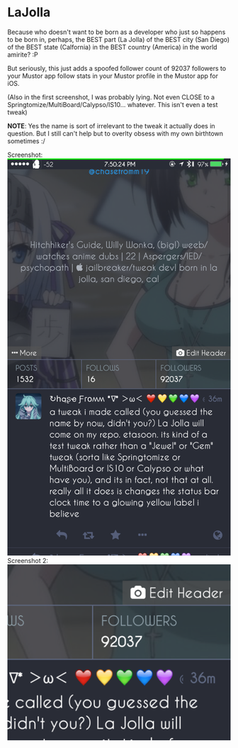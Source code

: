 # LaJolla

Because who doesn't want to be born as a developer who just so happens to be born in, perhaps, the BEST part (La Jolla) of the BEST city (San Diego) of the BEST state (Calfornia) in the BEST country (America) in the world amirite? :P

But seriously, this just adds a spoofed follower count of 92037 followers to your Mustor app follow stats in your Mustor profile in the Mustor app for iOS.

(Also in the first screenshot, I was probably lying. Not even CLOSE to a Springtomize/MultiBoard/Calypso/IS10... whatever. This isn't even a test tweak)

**NOTE**: Yes the name is sort of irrelevant to the tweak it actually does in question. But I still can't help but to overlty obsess with my own birthtown sometimes :/

Screenshot: ![alt](screenshot_la_jolla_tweak.png)
Screenshot 2: ![alt](screenshot_la_jolla_tweak_2.png)

